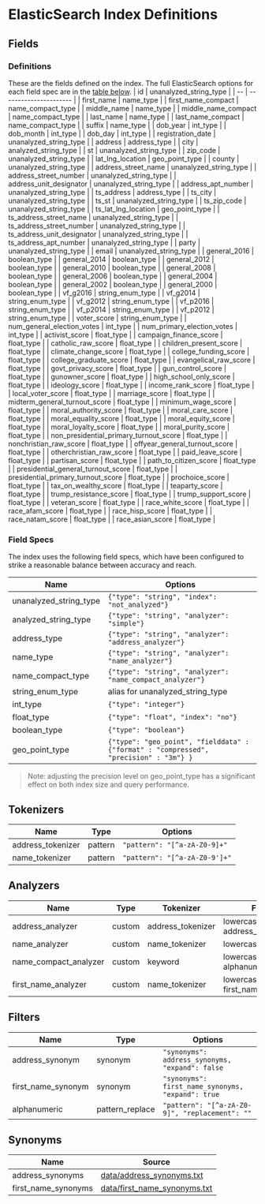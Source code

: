 
# ElasticSearch Index Definitions

## Fields

### Definitions
These are the fields defined on the index. The full ElasticSearch options for each field spec are in the [table below](#field-specs).
| id | unanalyzed_string_type |
| -- | ---------------------- |
| first_name | name_type |
| first_name_compact | name_compact_type |
| middle_name | name_type |
| middle_name_compact | name_compact_type |
| last_name | name_type |
| last_name_compact | name_compact_type |
| suffix | name_type |
| dob_year | int_type |
| dob_month | int_type |
| dob_day | int_type |
| registration_date | unanalyzed_string_type |
| address | address_type |
| city | analyzed_string_type |
| st | unanalyzed_string_type |
| zip_code | unanalyzed_string_type |
| lat_lng_location | geo_point_type |
| county | unanalyzed_string_type |
| address_street_name | unanalyzed_string_type |
| address_street_number | unanalyzed_string_type |
| address_unit_designator | unanalyzed_string_type |
| address_apt_number | unanalyzed_string_type |
| ts_address | address_type |
| ts_city | unanalyzed_string_type |
| ts_st | unanalyzed_string_type |
| ts_zip_code | unanalyzed_string_type |
| ts_lat_lng_location | geo_point_type |
| ts_address_street_name | unanalyzed_string_type |
| ts_address_street_number | unanalyzed_string_type |
| ts_address_unit_designator | unanalyzed_string_type |
| ts_address_apt_number | unanalyzed_string_type |
| party | unanalyzed_string_type |
| email | unanalyzed_string_type |
| general_2016 | boolean_type |
| general_2014 | boolean_type |
| general_2012 | boolean_type |
| general_2010 | boolean_type |
| general_2008 | boolean_type |
| general_2006 | boolean_type |
| general_2004 | boolean_type |
| general_2002 | boolean_type |
| general_2000 | boolean_type |
| vf_g2016 | string_enum_type |
| vf_g2014 | string_enum_type |
| vf_g2012 | string_enum_type |
| vf_p2016 | string_enum_type |
| vf_p2014 | string_enum_type |
| vf_p2012 | string_enum_type |
| voter_score | string_enum_type |
| num_general_election_votes | int_type |
| num_primary_election_votes | int_type |
| activist_score | float_type |
| campaign_finance_score | float_type |
| catholic_raw_score | float_type |
| children_present_score | float_type |
| climate_change_score | float_type |
| college_funding_score | float_type |
| college_graduate_score | float_type |
| evangelical_raw_score | float_type |
| govt_privacy_score | float_type |
| gun_control_score | float_type |
| gunowner_score | float_type |
| high_school_only_score | float_type |
| ideology_score | float_type |
| income_rank_score | float_type |
| local_voter_score | float_type |
| marriage_score | float_type |
| midterm_general_turnout_score | float_type |
| minimum_wage_score | float_type |
| moral_authority_score | float_type |
| moral_care_score | float_type |
| moral_equality_score | float_type |
| moral_equity_score | float_type |
| moral_loyalty_score | float_type |
| moral_purity_score | float_type |
| non_presidential_primary_turnout_score | float_type |
| nonchristian_raw_score | float_type |
| offyear_general_turnout_score | float_type |
| otherchristian_raw_score | float_type |
| paid_leave_score | float_type |
| partisan_score | float_type |
| path_to_citizen_score | float_type |
| presidential_general_turnout_score | float_type |
| presidential_primary_turnout_score | float_type |
| prochoice_score | float_type |
| tax_on_wealthy_score | float_type |
| teaparty_score | float_type |
| trump_resistance_score | float_type |
| trump_support_score | float_type |
| veteran_score | float_type |
| race_white_score | float_type |
| race_afam_score | float_type |
| race_hisp_score | float_type |
| race_natam_score | float_type |
| race_asian_score | float_type |

### Field Specs
The index uses the following field specs, which have been configured to strike a reasonable balance between accuracy and reach.

| Name | Options |
| ---- | --------- |
| unanalyzed_string_type | `{"type": "string", "index": "not_analyzed"}` |
| analyzed_string_type | `{"type": "string", "analyzer": "simple"}` |
| address_type | `{"type": "string", "analyzer": "address_analyzer"}` |
| name_type | `{"type": "string", "analyzer": "name_analyzer"}` |
| name_compact_type | `{"type": "string", "analyzer": "name_compact_analyzer"}`
| string_enum_type | alias for unanalyzed_string_type |
| int_type | `{"type": "integer"}` |
| float_type | `{"type": "float", "index": "no"}` |
| boolean_type | `{"type": "boolean"}` |
| geo_point_type | `{"type": "geo_point", "fielddata" : {"format" : "compressed", "precision" : "3m"} }` |

> Note: adjusting the precision level on geo_point_type has a significant effect on both index size and query performance.

## Tokenizers

| Name | Type | Options |
| ---- | ---- | ------- |
| address_tokenizer | pattern | `"pattern": "[^a-zA-Z0-9]+"` |
| name_tokenizer | pattern | `"pattern": "[^a-zA-Z0-9']+"` |

## Analyzers

| Name | Type | Tokenizer | Filter |
| ---- | ---- | --------- | ------ |
| address_analyzer | custom | address_tokenizer | lowercase, address_synonym |
| name_analyzer | custom | name_tokenizer | lowercase |
| name_compact_analyzer | custom | keyword | lowercase, alphanumeric |
| first_name_analyzer | custom | name_tokenizer | lowercase, first_name_synonym |

## Filters

| Name | Type | Options |
| ---- | ---- | ------- |
| address_synonym | synonym | `"synonyms": address_synonyms, "expand": false` |
| first_name_synonym | synonym | `"synonyms": first_name_synonyms, "expand": true`
| alphanumeric | pattern_replace | `"pattern": "[^a-zA-Z0-9]", "replacement": ""`

## Synonyms
| Name | Source |
| ---- | ------ |
| address_synonyms | [data/address_synonyms.txt](./data/address_synonyms.txt) |
| first_name_synonyms | [data/first_name_synonyms.txt](./data/first_name_synonyms.txt) |
